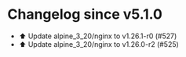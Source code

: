 # Changelog since v5.1.0
- ⬆️ Update alpine_3_20/nginx to v1.26.1-r0 (#527) 
- ⬆️ Update alpine_3_20/nginx to v1.26.0-r2 (#525) 

